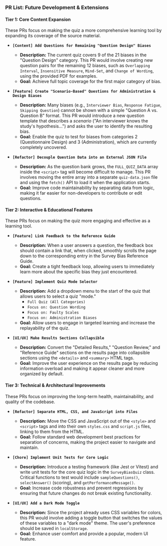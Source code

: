 ### PR List: Future Development & Extensions

#### Tier 1: Core Content Expansion

These PRs focus on making the quiz a more comprehensive learning tool by expanding its coverage of the source material.

*   **`[Content] Add Questions for Remaining "Question Design" Biases`**
    *   **Description:** The current quiz covers 9 of the 21 biases in the "Question Design" category. This PR would involve creating new question pairs for the remaining 12 biases, such as `Overlapping Interval`, `Insensitive Measure`, `Mind-Set`, and `Change of Wording`, using the provided PDF for examples.
    *   **Goal:** Achieve full topic coverage for the first major category of bias.

*   **`[Feature] Create "Scenario-Based" Questions for Administration & Design Biases`**
    *   **Description:** Many biases (e.g., `Interviewer Bias`, `Response Fatigue`, `Skipping Question`) cannot be shown with a simple "Question A vs. Question B" format. This PR would introduce a new question template that describes a *scenario* ("An interviewer knows the study's hypothesis...") and asks the user to identify the resulting bias.
    *   **Goal:** Enable the quiz to test for biases from categories 2 (Questionnaire Design) and 3 (Administration), which are currently completely uncovered.

*   **`[Refactor] Decouple Question Data into an External JSON File`**
    *   **Description:** As the question bank grows, the `FULL_QUIZ_DATA` array inside the `<script>` tag will become difficult to manage. This PR involves moving the entire array into a separate `quiz-data.json` file and using the `fetch()` API to load it when the application starts.
    *   **Goal:** Improve code maintainability by separating data from logic, making it far easier for non-developers to contribute or edit questions.

#### Tier 2: Interactive & Educational Features

These PRs focus on making the quiz more engaging and effective as a learning tool.

*   **`[Feature] Link Feedback to the Reference Guide`**
    *   **Description:** When a user answers a question, the feedback box should contain a link that, when clicked, smoothly scrolls the page down to the corresponding entry in the Survey Bias Reference Guide.
    *   **Goal:** Create a tight feedback loop, allowing users to immediately learn more about the specific bias they just encountered.

*   **`[Feature] Implement Quiz Mode Selector`**
    *   **Description:** Add a dropdown menu to the start of the quiz that allows users to select a quiz "mode."
        *   `Full Quiz (All Categories)`
        *   `Focus on: Question Wording`
        *   `Focus on: Faulty Scales`
        *   `Focus on: Administration Biases`
    *   **Goal:** Allow users to engage in targeted learning and increase the replayability of the quiz.

*   **`[UI/UX] Make Results Sections Collapsible`**
    *   **Description:** Convert the "Detailed Results," "Question Review," and "Reference Guide" sections on the results page into collapsible sections using the `<details>` and `<summary>` HTML tags.
    *   **Goal:** Improve the user experience on the results page by reducing information overload and making it appear cleaner and more organized by default.

#### Tier 3: Technical & Architectural Improvements

These PRs focus on improving the long-term health, maintainability, and quality of the codebase.

*   **`[Refactor] Separate HTML, CSS, and JavaScript into Files`**
    *   **Description:** Move the CSS and JavaScript out of the `<style>` and `<script>` tags and into their own `styles.css` and `script.js` files, linking to them from the HTML.
    *   **Goal:** Follow standard web development best practices for separation of concerns, making the project easier to navigate and maintain.

*   **`[Chore] Implement Unit Tests for Core Logic`**
    *   **Description:** Introduce a testing framework (like Jest or Vitest) and write unit tests for the core quiz logic in the `SurveyBiasQuiz` class. Critical functions to test would include `sampleQuestions()`, `selectAnswer()` (scoring), and `getPerformanceMessage()`.
    *   **Goal:** Increase code robustness and prevent regressions by ensuring that future changes do not break existing functionality.

*   **`[UI/UX] Add a Dark Mode Toggle`**
    *   **Description:** Since the project already uses CSS variables for colors, this PR would involve adding a toggle button that switches the values of these variables to a "dark mode" theme. The user's preference should be saved in `localStorage`.
    *   **Goal:** Enhance user comfort and provide a popular, modern UI feature.